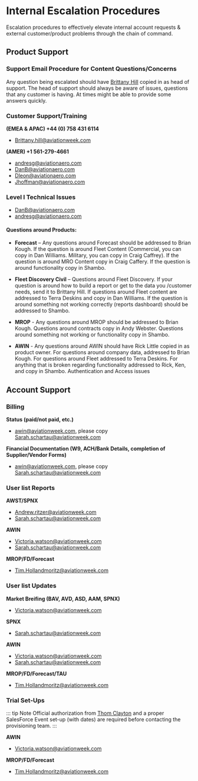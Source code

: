 # Internal Escalation Procedures

Escalation procedures to effectively elevate internal account requests & external customer/product problems through the chain of command.

## Product Support

### Support Email Procedure for Content Questions/Concerns

Any question being escalated should have [Brittany Hill](mailto:Brittany.hill@aviationweek.com) copied in as head of support. The head of support should always be aware of issues, questions that any customer is having. At times might be able to provide some answers quickly.

### Customer Support/Training

**(EMEA & APAC) +44 (0) 758 431 6114**

- [Brittany.hill@aviationweek.com](mailto:Brittany.hill@aviationweek.com)

**(AMER) +1 561-279-4661**

- [andresg@aviationaero.com](mailto:andresg@aviationaero.com)
- [DanB@aviationaero.com](mailto:danb@aviationaero.com)
- [Dleon@aviationaero.com](mailto:dleon@aviationaero.com)
- [Jhoffman@aviationaero.com](mailto:jhoffman@aviationaero.com)

### Level I Technical Issues

- [DanB@aviationaero.com](mailto:danb@aviationaero.com)
- [andresg@aviationaero.com](mailto:andresg@aviationaero.com)

#### Questions around Products:

- **Forecast** – Any questions around Forecast should be addressed to Brian Kough. If the question is around Fleet Content (Commercial, you can copy in Dan Williams. Military, you can copy in Craig Caffrey). If the question is around MRO Content copy in Craig Caffery. If the question is around functionality copy in Shambo.

- **Fleet Discovery Civil** – Questions around Fleet Discovery. If your question is around how to build a report or get to the data you /customer needs, send it to Brittany Hill. If questions around Fleet content are addressed to Terra Deskins and copy in Dan Williams. If the question is around something not working correctly (reports dashboard) should be addressed to Shambo.

- **MROP** - Any questions around MROP should be addressed to Brian Kough. Questions around contracts copy in Andy Webster. Questions around something not working or functionality copy in Shambo.

- **AWIN** - Any questions around AWIN should have Rick Little copied in as product owner. For questions around company data, addressed to Brian Kough. For questions around Fleet addressed to Terra Deskins. For anything that is broken regarding functionality addressed to Rick, Ken, and copy in Shambo. Authentication and Access issues

## Account Support

### Billing

**Status (paid/not paid, etc.)**

- [awin@aviationweek.com](mailto:awin@aviationweek.com), please copy [Sarah.schartau@aviationweek.com](mailto:Sarah.schartau@aviationweek.com)

**Financial Documentation (W9, ACH/Bank Details, completion of Supplier/Vendor Forms)**

- [awin@aviationweek.com](mailto:awin@aviationweek.com), please copy [Sarah.schartau@aviationweek.com](mailto:Sarah.schartau@aviationweek.com)

### User list Reports

**AWST/SPNX**

- [Andrew.ritzer@aviationweek.com](mailto:Andrew.ritzer@aviationweek.com)
- [Sarah.schartau@aviationweek.com](mailto:Sarah.schartau@aviationweek.com)

**AWIN**

- [Victoria.watson@aviationweek.com](mailto:Victoria.watson@aviationweek.com)
- [Sarah.schartau@aviationweek.com](mailto:Sarah.schartau@aviationweek.com)

**MROP/FD/Forecast**

- [Tim.Hollandmoritz@aviationweek.com](mailto:Tim.Hollandmoritz@aviationweek.com)

### User list Updates

**Market Breifing (BAV, AVD, ASD, AAM, SPNX)**

- [Victoria.watson@aviationweek.com](mailto:Victoria.watson@aviationweek.com)

**SPNX**

- [Sarah.schartau@aviationweek.com](mailto:Sarah.schartau@aviationweek.com)

**AWIN**

- [Victoria.watson@aviationweek.com](mailto:Victoria.watson@aviationweek.com)
- [Sarah.schartau@aviationweek.com](mailto:Sarah.schartau@aviationweek.com)

**MROP/FD/Forecast/TAU**

- [Tim.Hollandmoritz@aviationweek.com](mailto:Tim.Hollandmoritz@aviationweek.com)

### Trial Set-Ups

::: tip Note
Official authorization from [Thom Clayton](mailto:thom.clayton@aviationweek.com) and a proper SalesForce Event set-up (with dates) are required before contacting the provisioning team.
:::

**AWIN**

- [Victoria.watson@aviationweek.com](mailto:Victoria.watson@aviationweek.com)

**MROP/FD/Forecast**

- [Tim.Hollandmoritz@aviationweek.com](mailto:Tim.Hollandmoritz@aviationweek.com)
